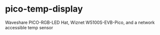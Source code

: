 # pico-temp-display
Waveshare PICO-RGB-LED Hat, Wiznet W5100S-EVB-Pico, and a network accessible temp sensor 

